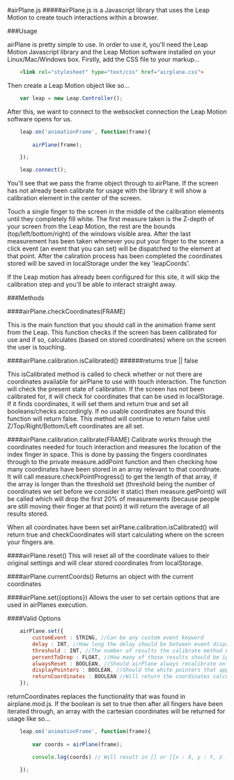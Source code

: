 #airPlane.js
#####airPlane.js is a Javascript library that uses the Leap Motion to create touch interactions within a browser.

###Usage

airPlane is pretty simple to use. In order to use it, you'll need the Leap Motion Javascript library and the Leap Motion software installed on your Linux/Mac/Windows box. Firstly, add the CSS file to your markup...

```HTML
	<link rel="stylesheet" type="text/css" href="airplane.css">
```

Then create a Leap Motion object like so...

```javascript
	var leap = new Leap.Controller();
```

After this, we want to connect to the websocket connection the Leap Motion software opens for us.

```javascript
    leap.on('animationFrame', function(frame){
	
        airPlane(frame);

	});

    leap.connect();
```

You'll see that we pass the frame object through to airPlane. If the screen has not already been calibrate for usage with the library it will show a calibration element in the center of the screen.

Touch a single finger to the screen in the middle of the calibration elements until they completely fill white. The first measure taken is the Z-depth of your screen from the Leap Motion, the rest are the bounds (top/left/bottom/right) of the windows visible area. After the last measurement has been taken whenever you put your finger to the screen a click event (an event that you can set) will be dispatched to the element at that point. After the caliration process has been completed the coordinates stored will be saved in localStorage under the key 'leapCoords'.

If the Leap motion has already been configured for this site, it will skip the calibration step and you'll be able to interact straight away.

###Methods

####airPlane.checkCoordinates(FRAME)

This is the main function that you should call in the animation frame sent from the Leap. This function checks if the screen has been calibrated for use and if so, calculates (based on stored coordinates) where on the screen the user is touching.

####airPlane.calibration.isCalibrated()
######returns true || false

This isCalibrated method is called to check whether or not there are coordinates available for airPlane to use with touch interaction. The function will check the present state of calibration. If the screen has not been calibrated for, it will check for coordinates that can be used in localStorage. If it finds coordinates, it will set them and return true and set all booleans/checks accordingly. If no usable coordinates are found this function will return false. This method will continue to return false until Z/Top/Right/Bottom/Left coordinates are all set.

####airPlane.calibration.calibrate(FRAME)
Calibrate works through the coordinates needed for touch interaction and measures the location of the index finger in space. This is done by passing the fingers coordinates through to the private measure.addPoint function and then checking how many coordinates have been stored in an array relevant to that coordinate. It will call measure.checkPointProgress() to get the length of that array, if the array is longer than the threshold set (threshold being the number of coordinates we set before we consider it static) then measure.getPoint() will be called which will drop the first 20% of measurements (because people are still moving their finger at that point) it will return the average of all results stored.

When all coordinates have been set airPlane.calibration.isCalibrated() will return true and checkCoordinates will start calculating where on the screen your fingers are.

####airPlane.reset()
This will reset all of the coordinate values to their original settings and will clear stored coordinates from localStorage.

####airPlane.currentCoords()
Returns an object with the current coordinates

####airPlane.set({options})
Allows the user to set certain options that are used in airPlanes execution.
	
####Valid Options
```javascript
	airPlane.set({
		customEvent : STRING, //Can be any custom event keyword
		delay : INT, //How long the delay should be between event dispatches in milliseconds
		threshold : INT, //The number of results the calibrate method needs to take before it considers that point set
		percentToDrop : FLOAT, //How many of those results should be ignored (from 0)
		alwaysReset : BOOLEAN, //Should airPlane always recalibrate on load
		displayPointers : BOOLEAN, //Should the white pointers that appear as a finger approaches the screen be shown
		returnCoordinates : BOOLEAN //Will return the coordinates calculated for all of the fingers on the screen
	});
```

returnCoordinates replaces the functionality that was found in airplane.mod.js. If the boolean is set to true then after all fingers have been iterated through, an array with the cartesian coordinates will be returned for usage like so...

```javascript
	leap.on('animationFrame', function(frame){
	
        var coords = airPlane(frame);

        console.log(coords) // Will result in [] or [{x : X, y : Y, z : Z}] for each finger

	});
```